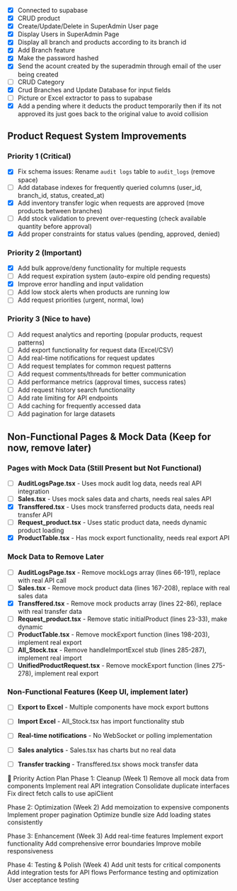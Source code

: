 - [x] Connected to supabase
- [x] CRUD product
- [x] Create/Update/Delete in SuperAdmin User page
- [x] Display Users in SuperAdmin Page
- [x] Display all branch and products according to its branch id
- [x] Add Branch feature
- [x] Make the password hashed
- [x] Send the acount created by the superadmin through email of the user being created
- [ ] CRUD Category
- [x] Crud Branches and Update Database for input fields
- [ ] Picture or Excel extractor to pass to supabase
- [x] Add a pending where it deducts the product temporarily then if its not approved its just goes back to the original value to avoid collision

## Product Request System Improvements

### Priority 1 (Critical)
- [x] Fix schema issues: Rename `audit logs` table to `audit_logs` (remove space)
- [ ] Add database indexes for frequently queried columns (user_id, branch_id, status, created_at)
- [x] Add inventory transfer logic when requests are approved (move products between branches)
- [ ] Add stock validation to prevent over-requesting (check available quantity before approval)
- [x] Add proper constraints for status values (pending, approved, denied)

### Priority 2 (Important)
- [x] Add bulk approve/deny functionality for multiple requests
- [ ] Add request expiration system (auto-expire old pending requests)
- [x] Improve error handling and input validation
- [ ] Add low stock alerts when products are running low
- [ ] Add request priorities (urgent, normal, low)

### Priority 3 (Nice to have)
- [ ] Add request analytics and reporting (popular products, request patterns)
- [ ] Add export functionality for request data (Excel/CSV)
- [ ] Add real-time notifications for request updates
- [ ] Add request templates for common request patterns
- [ ] Add request comments/threads for better communication
- [ ] Add performance metrics (approval times, success rates)
- [ ] Add request history search functionality
- [ ] Add rate limiting for API endpoints
- [ ] Add caching for frequently accessed data
- [ ] Add pagination for large datasets

## Non-Functional Pages & Mock Data (Keep for now, remove later)

### Pages with Mock Data (Still Present but Not Functional)
- [ ] **AuditLogsPage.tsx** - Uses mock audit log data, needs real API integration
- [ ] **Sales.tsx** - Uses mock sales data and charts, needs real sales API
- [x] **Transffered.tsx** - Uses mock transferred products data, needs real transfer API
- [ ] **Request_product.tsx** - Uses static product data, needs dynamic product loading
- [x] **ProductTable.tsx** - Has mock export functionality, needs real export API

### Mock Data to Remove Later
- [ ] **AuditLogsPage.tsx** - Remove mockLogs array (lines 66-191), replace with real API call
- [ ] **Sales.tsx** - Remove mock product data (lines 167-208), replace with real sales data
- [x] **Transffered.tsx** - Remove mock products array (lines 22-86), replace with real transfer data
- [ ] **Request_product.tsx** - Remove static initialProduct (lines 23-33), make dynamic
- [ ] **ProductTable.tsx** - Remove mockExport function (lines 198-203), implement real export
- [ ] **All_Stock.tsx** - Remove handleImportExcel stub (lines 285-287), implement real import
- [ ] **UnifiedProductRequest.tsx** - Remove mockExport function (lines 275-278), implement real export

### Non-Functional Features (Keep UI, implement later)
- [ ] **Export to Excel** - Multiple components have mock export buttons
- [ ] **Import Excel** - All_Stock.tsx has import functionality stub
- [ ] **Real-time notifications** - No WebSocket or polling implementation
- [ ] **Sales analytics** - Sales.tsx has charts but no real data
- [ ] **Transfer tracking** - Transffered.tsx shows mock transfer data


🎯 Priority Action Plan
Phase 1: Cleanup (Week 1)
Remove all mock data from components
Implement real API integration
Consolidate duplicate interfaces
Fix direct fetch calls to use apiClient

Phase 2: Optimization (Week 2)
Add memoization to expensive components
Implement proper pagination
Optimize bundle size
Add loading states consistently

Phase 3: Enhancement (Week 3)
Add real-time features
Implement export functionality
Add comprehensive error boundaries
Improve mobile responsiveness

Phase 4: Testing & Polish (Week 4)
Add unit tests for critical components
Add integration tests for API flows
Performance testing and optimization
User acceptance testing

